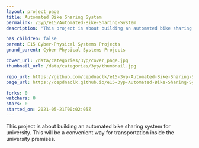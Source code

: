 ```yaml
---
layout: project_page
title: Automated Bike Sharing System
permalink: /3yp/e15/Automated-Bike-Sharing-System
description: "This project is about building an automated bike sharing system for university. This will be a convenient way for transportation inside the university premises."

has_children: false
parent: E15 Cyber-Physical Systems Projects
grand_parent: Cyber-Physical Systems Projects

cover_url: /data/categories/3yp/cover_page.jpg
thumbnail_url: /data/categories/3yp/thumbnail.jpg

repo_url: https://github.com/cepdnaclk/e15-3yp-Automated-Bike-Sharing-System
page_url: https://cepdnaclk.github.io/e15-3yp-Automated-Bike-Sharing-System

forks: 0
watchers: 0
stars: 0
started_on: 2021-05-21T00:02:05Z
---
```

This project is about building an automated bike sharing system for university. This will be a convenient way for transportation inside the university premises.

